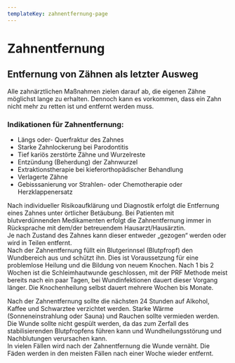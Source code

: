 ```yaml
---
templateKey: zahnentfernung-page
---
```

# Zahnentfernung

## Entfernung von Zähnen als letzter Ausweg

Alle zahnärztlichen Maßnahmen zielen darauf ab, die eigenen Zähne möglichst lange zu erhalten.
Dennoch kann es vorkommen, dass ein Zahn nicht mehr zu retten ist und entfernt werden muss. 

### Indikationen für Zahnentfernung:

* Längs oder- Querfraktur des Zahnes
* Starke Zahnlockerung bei Parodontitis
* Tief kariös zerstörte Zähne und Wurzelreste
* Entzündung (Beherdung) der Zahnwurzel
* Extraktionstherapie bei kieferorthopädischer Behandlung
* Verlagerte Zähne
* Gebisssanierung vor Strahlen- oder Chemotherapie oder Herzklappenersatz

Nach individueller Risikoaufklärung und Diagnostik erfolgt die Entfernung eines Zahnes unter örtlicher Betäubung. Bei Patienten mit blutverdünnenden Medikamenten erfolgt die Zahnentfernung immer in Rücksprache mit dem/der betreuendem Hausarzt/Hausärztin.  
Je nach Zustand des Zahnes kann dieser entweder „gezogen“ werden oder wird in Teilen entfernt.  
Nach der Zahnentfernung füllt ein Blutgerinnsel (Blutpfropf) den Wundbereich aus und schützt ihn. Dies ist Voraussetzung für eine problemlose Heilung und die Bildung von neuem Knochen. Nach 1 bis 2 Wochen ist die Schleimhautwunde geschlossen, mit der PRF Methode meist bereits nach ein paar Tagen, bei Wundinfektionen dauert dieser Vorgang länger. Die Knochenheilung selbst dauert mehrere Wochen bis Monate.  

Nach der Zahnentfernung sollte die nächsten 24 Stunden auf Alkohol, Kaffee und Schwarztee verzichtet werden. Starke Wärme (Sonneneinstrahlung oder Sauna) und Rauchen sollte vermieden werden.  
Die Wunde sollte nicht gespült werden, da das zum Zerfall des stabilisierenden Blutpfropfens führen kann und Wundheilungsstörung und Nachblutungen verursachen kann.  
In vielen Fällen wird nach der Zahnentfernung die Wunde vernäht. Die Fäden werden in den meisten Fällen nach einer Woche wieder entfernt.